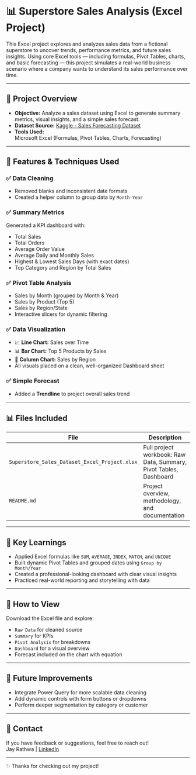 # 📊 Superstore Sales Analysis (Excel Project)

This Excel project explores and analyzes sales data from a fictional superstore to uncover trends, performance metrics, and future sales insights. Using core Excel tools — including formulas, Pivot Tables, charts, and basic forecasting — this project simulates a real-world business scenario where a company wants to understand its sales performance over time.

---

## 📁 Project Overview

- **Objective:** Analyze a sales dataset using Excel to generate summary metrics, visual insights, and a simple sales forecast.
- **Dataset Source:** [Kaggle - Sales Forecasting Dataset](https://www.kaggle.com/datasets/rohitsahoo/sales-forecasting](https://www.kaggle.com/datasets/rohitsahoo/sales-forecasting?resource=download))
- **Tools Used:**  
  Microsoft Excel (Formulas, Pivot Tables, Charts, Forecasting)

---

## 🔧 Features & Techniques Used

### ✅ Data Cleaning
- Removed blanks and inconsistent date formats
- Created a helper column to group data by `Month-Year`

### ✅ Summary Metrics
Generated a KPI dashboard with:
- Total Sales  
- Total Orders  
- Average Order Value  
- Average Daily and Monthly Sales  
- Highest & Lowest Sales Days (with exact dates)
- Top Category and Region by Total Sales  

### ✅ Pivot Table Analysis
- Sales by Month (grouped by Month & Year)
- Sales by Product (Top 5)
- Sales by Region/State
- Interactive slicers for dynamic filtering

### ✅ Data Visualization
- 📈 **Line Chart:** Sales over Time  
- 📊 **Bar Chart:** Top 5 Products by Sales  
- 🧱 **Column Chart:** Sales by Region  
- All visuals placed on a clean, well-organized Dashboard sheet

### ✅ Simple Forecast
- Added a **Trendline** to project overall sales trend

---

## 📊 Files Included

| File | Description |
|------|-------------|
| `Superstore_Sales_Dataset_Excel_Project.xlsx` | Full project workbook: Raw Data, Summary, Pivot Tables, Dashboard |
| `README.md` | Project overview, methodology, and documentation |

---

## 🎯 Key Learnings

- Applied Excel formulas like `SUM`, `AVERAGE`, `INDEX`, `MATCH`, and `UNIQUE`
- Built dynamic Pivot Tables and grouped dates using `Group by Month/Year`
- Created a professional-looking dashboard with clear visual insights
- Practiced real-world reporting and storytelling with data

---

## 📝 How to View

Download the Excel file and explore:
- `Raw Data` for cleaned source
- `Summary` for KPIs
- `Pivot Analysis` for breakdowns
- `Dashboard` for a visual overview
- Forecast included on the chart with equation

---

## 📌 Future Improvements

- Integrate Power Query for more scalable data cleaning  
- Add dynamic controls with form buttons or dropdowns  
- Perform deeper segmentation by category or customer

---

## 👋 Contact

If you have feedback or suggestions, feel free to reach out!  
Jay Rathwa | [LinkedIn](https://www.linkedin.com/in/rathwaj21)

---

✨ Thanks for checking out my project!

